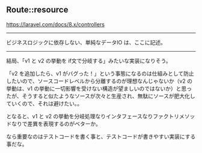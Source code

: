 ## Route::resource
https://laravel.com/docs/8.x/controllers



___________________
ビジネスロジックに依存しない、単純なデータIO は、ここに記述。

___________________
結局、「v1 と v2 の挙動を if文で分岐する」みたいな実装になりそう。  

「v2 を追加したら、v1 がバグった！」という事態になるのは仕組みとして防止したいので、ソースコードレベルから分離するのが理想なんじゃないか（v2 の挙動は、v1 の挙動に一切影響を受けない構造が望ましいのではないか）と思ったが、そうすると似たようなソースが次々と生産され、無駄にソースが肥大化していくので、それは避けたい。。  

となると、v1 と v2 の挙動を分岐処理なりインタフェースなりファクトリメソッドなりで差異を表現するのがベターか。  

なら重要なのはテストコードを書く事と、テストコードが書きやすい実装にする事だな。  







